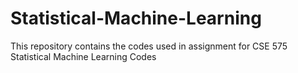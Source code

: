 # Statistical-Machine-Learning
This repository contains the codes used in assignment for CSE 575 Statistical Machine Learning Codes
